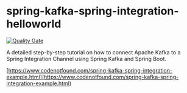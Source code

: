 # spring-kafka-spring-integration-helloworld

[![Quality Gate](https://sonarqube.com/api/badges/gate?key=com.codenotfound:spring-kafka-spring-integration-helloworld)](https://sonarqube.com/dashboard/index/com.codenotfound:spring-kafka-spring-integration-helloworld)

A detailed step-by-step tutorial on how to connect Apache Kafka to a Spring Integration Channel using Spring Kafka and Spring Boot.

[https://www.codenotfound.com/spring-kafka-spring-integration-example.html](https://www.codenotfound.com/spring-kafka-spring-integration-example.html)

